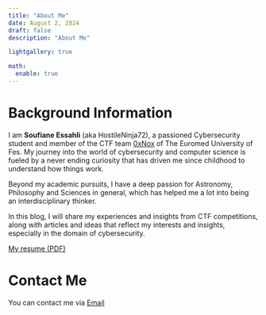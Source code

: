```yaml
---
title: "About Me"
date: August 2, 2024
draft: false
description: "About Me"

lightgallery: true

math:
  enable: true
---
```


# Background Information

I am **Soufiane Essahli** (aka HostileNinja72), a passioned Cybersecurity student and member of the CTF team [0xNox](https://ctftime.org/team/271912) of The Euromed University of Fes. My journey into the world of cybersecurity and computer science is fueled by a never ending curiosity that has driven me since childhood to understand how things work.


Beyond my academic pursuits, I have a deep passion for Astronomy, Philosophy and Sciences in general, which has helped me a lot into being an interdisciplinary thinker.

 
In this blog, I will share my experiences and insights from CTF competitions, along with articles and ideas that reflect my interests and insights, especially in the domain of cybersecurity.

[My resume (PDF)](Soufiane_Essahli.pdf)
 
# Contact Me

You can contact me via [Email](soufianessahli@proton.me)





